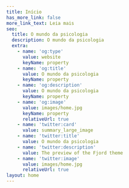 ```yaml
---
title: Início
has_more_link: false
more_link_text: Leia mais
seo:
  title: O mundo da psicologia
  description: O mundo da psicologia
  extra:
    - name: 'og:type'
      value: website
      keyName: property
    - name: 'og:title'
      value: O mundo da psicologia
      keyName: property
    - name: 'og:description'
      value: O mundo da psicologia
      keyName: property
    - name: 'og:image'
      value: images/home.jpg
      keyName: property
      relativeUrl: true
    - name: 'twitter:card'
      value: summary_large_image
    - name: 'twitter:title'
      value: O mundo da psicologia
    - name: 'twitter:description'
      value: The preview of the Fjord theme
    - name: 'twitter:image'
      value: images/home.jpg
      relativeUrl: true
layout: home
---
```

